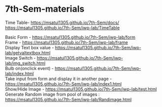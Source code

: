 # 7th-Sem-materials
Time Table-  https://msatul1305.github.io/7th-Sem/docs/ <br>
              https://msatul1305.github.io/7th-Sem/iwp-lab/TimeTable <br>
     
Basic Form - https://msatul1305.github.io/7th-Sem/iwp-lab/form <br>
Frame - https://msatul1305.github.io/7th-Sem/iwp-lab/frame <br>
Display Text box value - https://msatul1305.github.io/7th-Sem/iwp-lab/getvaltextbox.html <br>
Image Switch - https://msatul1305.github.io/7th-Sem/iwp-lab/img_switch.html <br>
Bulb on(onclick event) - https://msatul1305.github.io/7th-Sem/iwp-lab/index.html <br>
Take input from form and display it in another page - https://msatul1305.github.io/7th-Sem/iwp-lab/index1.html <br>
Show/Hide Image - https://msatul1305.github.io/7th-Sem/iwp-lab/test.html  <br>
Generate Random image from pool of images : https://msatul1305.github.io/7th-Sem/iwp-lab/Randimage.html <br>


